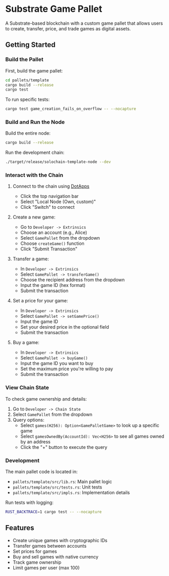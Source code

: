 # Substrate Game Pallet

A Substrate-based blockchain with a custom game pallet that allows users to create, transfer, price, and trade games as digital assets.

## Getting Started

### Build the Pallet

First, build the game pallet:

```sh
cd pallets/template
cargo build --release
cargo test
```

To run specific tests:
```sh
cargo test game_creation_fails_on_overflow -- --nocapture
```

### Build and Run the Node

Build the entire node:
```sh
cargo build --release
```

Run the development chain:
```sh
./target/release/solochain-template-node --dev
```

### Interact with the Chain

1. Connect to the chain using [DotApps](https://dotapps-io.ipns.dweb.link/#/chainstate)
   - Click the top navigation bar
   - Select "Local Node (Own, custom)"
   - Click "Switch" to connect

2. Create a new game:
	- Go to `Developer -> Extrinsics`
	- Choose an account (e.g., Alice)
	- Select `GamePallet` from the dropdown
	- Choose `createGame()` function
	- Click "Submit Transaction"

3. Transfer a game:
	- In `Developer -> Extrinsics`
	- Select `GamePallet -> transferGame()`
	- Choose the recipient address from the dropdown
	- Input the game ID (hex format)
	- Submit the transaction

4. Set a price for your game:
	- In `Developer -> Extrinsics`
	- Select `GamePallet -> setGamePrice()`
	- Input the game ID
	- Set your desired price in the optional field
	- Submit the transaction

5. Buy a game:
	- In `Developer -> Extrinsics`
	- Select `GamePallet -> buyGame()`
	- Input the game ID you want to buy
	- Set the maximum price you're willing to pay
	- Submit the transaction

### View Chain State

To check game ownership and details:
1. Go to `Developer -> Chain State`
2. Select `GamePallet` from the dropdown
3. Query options:
   - Select `games(H256): Option<GamePalletGame>` to look up a specific game
   - Select `gamesOwnedBy(AccountId): Vec<H256>` to see all games owned by an address
   - Click the "+" button to execute the query

### Development

The main pallet code is located in:
- `pallets/template/src/lib.rs`: Main pallet logic
- `pallets/template/src/tests.rs`: Unit tests
- `pallets/template/src/impls.rs`: Implementation details

Run tests with logging:
```sh
RUST_BACKTRACE=1 cargo test -- --nocapture
```

## Features

- Create unique games with cryptographic IDs
- Transfer games between accounts
- Set prices for games
- Buy and sell games with native currency
- Track game ownership
- Limit games per user (max 100)
